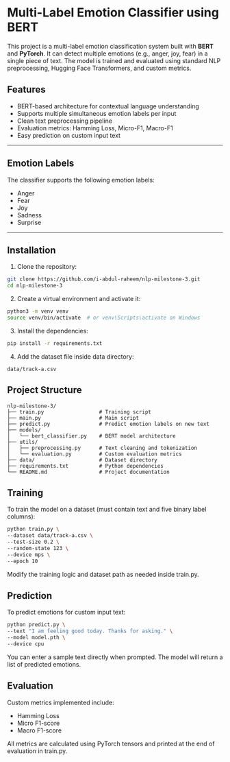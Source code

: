 # Multi-Label Emotion Classifier using BERT

This project is a multi-label emotion classification system built with **BERT** and **PyTorch**. It can detect multiple emotions (e.g., anger, joy, fear) in a single piece of text. The model is trained and evaluated using standard NLP preprocessing, Hugging Face Transformers, and custom metrics.

## Features

- BERT-based architecture for contextual language understanding
- Supports multiple simultaneous emotion labels per input
- Clean text preprocessing pipeline
- Evaluation metrics: Hamming Loss, Micro-F1, Macro-F1
- Easy prediction on custom input text

---

## Emotion Labels

The classifier supports the following emotion labels:

- Anger
- Fear
- Joy
- Sadness
- Surprise

---

## Installation

1. Clone the repository:
```bash
git clone https://github.com/i-abdul-raheem/nlp-milestone-3.git
cd nlp-milestone-3
```

2.	Create a virtual environment and activate it:
```bash
python3 -m venv venv
source venv/bin/activate  # or venv\Scripts\activate on Windows
```

3.	Install the dependencies:
```bash
pip install -r requirements.txt
```

4.	Add the dataset file inside data directory:
```
data/track-a.csv
```

## Project Structure

```
nlp-milestone-3/
├── train.py                  # Training script
├── main.py                   # Main script
├── predict.py                # Predict emotion labels on new text
├── models/
│   └── bert_classifier.py    # BERT model architecture
├── utils/
│   ├── preprocessing.py      # Text cleaning and tokenization
│   └── evaluation.py         # Custom evaluation metrics
├── data/                     # Dataset directory
├── requirements.txt          # Python dependencies
└── README.md                 # Project documentation
```

## Training

To train the model on a dataset (must contain text and five binary label columns):
```bash
python train.py \
--dataset data/track-a.csv \
--test-size 0.2 \
--random-state 123 \
--device mps \
--epoch 10
```
Modify the training logic and dataset path as needed inside train.py.

## Prediction

To predict emotions for custom input text:
```bash
python predict.py \
--text "I am feeling good today. Thanks for asking." \
--model model.pth \
--device cpu
```
You can enter a sample text directly when prompted. The model will return a list of predicted emotions.

## Evaluation

Custom metrics implemented include:
- Hamming Loss
- Micro F1-score
- Macro F1-score

All metrics are calculated using PyTorch tensors and printed at the end of evaluation in train.py.
